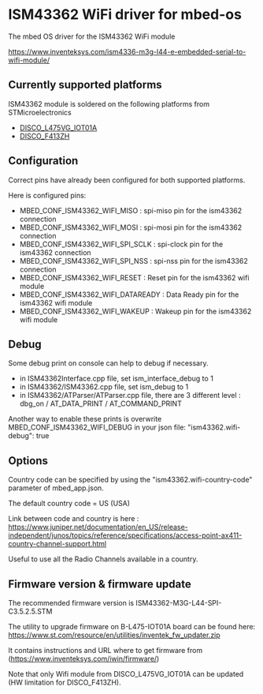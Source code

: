 # ISM43362 WiFi driver for mbed-os

The mbed OS driver for the ISM43362 WiFi module

https://www.inventeksys.com/ism4336-m3g-l44-e-embedded-serial-to-wifi-module/


## Currently supported platforms

ISM43362 module is soldered on the following platforms from STMicroelectronics

 * [DISCO_L475VG_IOT01A](https://os.mbed.com/platforms/ST-Discovery-L475E-IOT01A/)
 * [DISCO_F413ZH](https://os.mbed.com/platforms/ST-Discovery-F413H/)

## Configuration

Correct pins have already been configured for both supported platforms.

Here is configured pins:

- MBED_CONF_ISM43362_WIFI_MISO      : spi-miso pin for the ism43362 connection
- MBED_CONF_ISM43362_WIFI_MOSI     : spi-mosi pin for the ism43362 connection
- MBED_CONF_ISM43362_WIFI_SPI_SCLK  : spi-clock pin for the ism43362 connection
- MBED_CONF_ISM43362_WIFI_SPI_NSS   : spi-nss pin for the ism43362 connection
- MBED_CONF_ISM43362_WIFI_RESET     : Reset pin for the ism43362 wifi module
- MBED_CONF_ISM43362_WIFI_DATAREADY : Data Ready pin for the ism43362 wifi module
- MBED_CONF_ISM43362_WIFI_WAKEUP    : Wakeup pin for the ism43362 wifi module

## Debug

Some debug print on console can help to debug if necessary.

- in ISM43362Interface.cpp file, set ism_interface_debug to 1
- in ISM43362/ISM43362.cpp file, set ism_debug to 1
- in ISM43362/ATParser/ATParser.cpp file, there are 3 different level : dbg_on / AT_DATA_PRINT / AT_COMMAND_PRINT

Another way to enable these prints is overwrite MBED_CONF_ISM43362_WIFI_DEBUG in your json file:
            "ism43362.wifi-debug": true
			
## Options

Country code can be specified by using the "ism43362.wifi-country-code" parameter of mbed_app.json.

The default country code = US (USA)

Link between code and country is here :
https://www.juniper.net/documentation/en_US/release-independent/junos/topics/reference/specifications/access-point-ax411-country-channel-support.html

Useful to use all the Radio Channels available in a country.


## Firmware version & firmware update

The recommended firmware version is ISM43362-M3G-L44-SPI-C3.5.2.5.STM

The utility to upgrade firmware on B-L475-IOT01A board can be found here: https://www.st.com/resource/en/utilities/inventek_fw_updater.zip

It contains instructions and URL where to get firmware from (https://www.inventeksys.com/iwin/firmware/)

Note that only Wifi module from DISCO_L475VG_IOT01A can be updated (HW limitation for DISCO_F413ZH).
